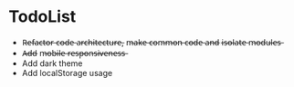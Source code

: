 # TodoList

<ul>
  <li>R̶e̶f̶a̶c̶t̶o̶r̶ c̶o̶d̶e̶ a̶r̶c̶h̶i̶t̶e̶c̶t̶u̶r̶e̶, m̶a̶k̶e̶ c̶o̶m̶m̶o̶n̶ c̶o̶d̶e̶ a̶n̶d̶ i̶s̶o̶l̶a̶t̶e̶ m̶o̶d̶u̶l̶e̶s̶</li>
  <li>A̶d̶d̶ m̶o̶b̶i̶l̶e̶ r̶e̶s̶p̶o̶n̶s̶i̶v̶e̶n̶e̶s̶s̶</li>
  <li>Add dark theme</li>
  <li>Add localStorage usage</li>
</ul>
  
 
